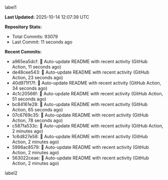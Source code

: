 
label1 
<!-- ACTIVITY_START -->
**Last Updated:** 2025-10-14 12:07:39 UTC

**Repository Stats:**
- Total Commits: 93079
- Last Commit: 11 seconds ago

**Recent Commits:**
- a965ea5dcf: 🤖 Auto-update README with recent activity (GitHub Action, 11 seconds ago)
- de48cee543: 🤖 Auto-update README with recent activity (GitHub Action, 23 seconds ago)
- 40d971f17f: 🤖 Auto-update README with recent activity (GitHub Action, 34 seconds ago)
- 4c1c20566f: 🤖 Auto-update README with recent activity (GitHub Action, 51 seconds ago)
- bc84161e28: 🤖 Auto-update README with recent activity (GitHub Action, 65 seconds ago)
- 07c6769c35: 🤖 Auto-update README with recent activity (GitHub Action, 78 seconds ago)
- c587fa533c: 🤖 Auto-update README with recent activity (GitHub Action, 2 minutes ago)
- 1c6d827e58: 🤖 Auto-update README with recent activity (GitHub Action, 2 minutes ago)
- 5998ac8579: 🤖 Auto-update README with recent activity (GitHub Action, 2 minutes ago)
- 563022ceae: 🤖 Auto-update README with recent activity (GitHub Action, 2 minutes ago)
<!-- ACTIVITY_END -->

label2
